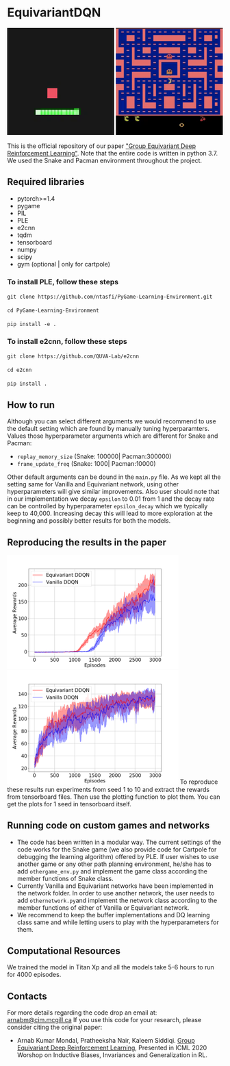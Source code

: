# EquivariantDQN
<img src="/assets/snake.gif" width="250" height="250"/> <img src="/assets/pacman.gif" width="250" height="250"/>

This is the official repository of our paper ["Group Equivariant Deep Reinforcement Learning"](https://arxiv.org/abs/2007.03437). Note that the entire code is written in python 3.7. We used the Snake and Pacman environment throughout the project. 

## Required libraries
- pytorch>=1.4
- pygame
- PIL
- PLE 
- e2cnn
- tqdm
- tensorboard
- numpy
- scipy
- gym (optional | only for cartpole)

### To install PLE, follow these steps
```
git clone https://github.com/ntasfi/PyGame-Learning-Environment.git

cd PyGame-Learning-Environment

pip install -e .
```
### To install e2cnn, follow these steps
```
git clone https://github.com/QUVA-Lab/e2cnn

cd e2cnn

pip install .
```

## How to run
Although you can select different arguments we would recommend to use the default setting which are found by manually tuning hyperparamters. Values those hyperparameter arguments which are different for Snake and Pacman:

- `replay_memory_size` (Snake: 100000| Pacman:300000)
- `frame_update_freq` (Snake: 1000| Pacman:10000)

Other default arguments can be dound in the `main.py` file. As we kept all the setting same for Vanilla and Equivariant network, using other hyperparameters will give similar improvements. Also user should note that in our implementation we decay `epsilon` to 0.01 from 1 and the decay rate can be controlled by hyperparameter `epsilon_decay` which we typically keep to 40,000. Increasing decay this will lead to more exploration at the beginning and possibly better results for both the models. 
 
## Reproducing the results in the paper
<p float="left">
  <img src="https://github.com/arnab39/EquivariantDQN/blob/master/assets/vanilla_vs_eq_snake.png" width="400" />
  <img src="https://github.com/arnab39/EquivariantDQN/blob/master/assets/vanilla_vs_eq_pacman.png" width="400" />
To reproduce these results run experiments from seed 1 to 10 and extract the rewards from tensorboard files. Then use the plotting function to plot them. You can get the plots for 1 seed in tensorboard itself.
</p>


## Running code on custom games and networks 

- The code has been written in a modular way. The current settings of the code works for the Snake game (we also provide code for Cartpole for debugging the learning algorithm) offered by PLE. If user wishes to use another game or any other path planning environment, he/she has to add `othergame_env.py` and implement the game class according the member functions of Snake class. 
- Currently Vanilla and Equivariant networks have been implemented in the network folder. In order to use another network, the user needs to add `othernetwork.py`and implement the network class according to the member functions of either of Vanilla or Equivariant network.
- We recommend to keep the buffer implementations and DQ learning class same and while letting users to play with the hyperparameters for them. 

## Computational Resources
We trained the model in Titan Xp and all the models take 5-6 hours to run for 4000 episodes. 

## Contacts
For more details regarding the code drop an email at: arnabm@cim.mcgill.ca
If you use this code for your research, please consider citing the original paper:

- Arnab Kumar Mondal, Pratheeksha Nair, Kaleem Siddiqi. [Group Equivariant Deep Reinforcement Learning](https://arxiv.org/pdf/2007.03437.pdf), Presented in ICML 2020 Worshop on Inductive Biases, Invariances and Generalization in RL.

